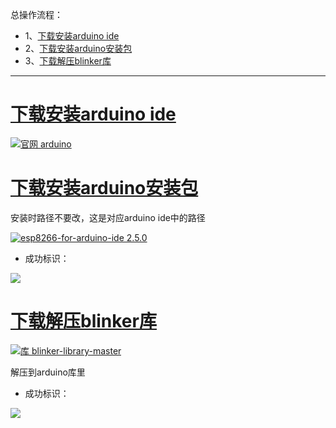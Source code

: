 总操作流程：
- 1、[下载安装arduino ide](#WiFiduino-01)
- 2、[下载安装arduino安装包](#WiFiduino-02)
- 3、[下载解压blinker库](#WiFiduino-03)

***
# <a name="WiFiduino-01" href="#" >下载安装arduino ide</a>
[![](https://img.shields.io/badge/官网-arduino-red.svg "官网 arduino")](https://www.arduino.cc/)

# <a name="WiFiduino-02" href="#" >下载安装arduino安装包</a>
安装时路径不要改，这是对应arduino ide中的路径

[![](https://img.shields.io/badge/esp8266--for--arduino--ide-2.5.0-green.svg "esp8266-for-arduino-ide 2.5.0")](https://pan.baidu.com/s/1ZAKDMQ9ojpurD2UM8BtwAA)

- 成功标识：

![](image/1-1.png)

# <a name="WiFiduino-03" href="#" >下载解压blinker库</a>
[![](https://img.shields.io/badge/库-blinker--library--master-green.svg "库 blinker-library-master")](https://pan.baidu.com/s/1oQE37VZRd2vYMIfI_g0rEA)

解压到arduino库里

- 成功标识：

![](image/1-2.png)


